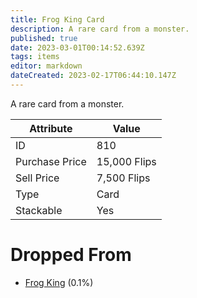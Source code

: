 ```yaml
---
title: Frog King Card
description: A rare card from a monster.
published: true
date: 2023-03-01T00:14:52.639Z
tags: items
editor: markdown
dateCreated: 2023-02-17T06:44:10.147Z
---
```


A rare card from a monster.

|Attribute|Value|
|-|-|
|ID|810|
|Purchase Price|15,000 Flips|
|Sell Price|7,500 Flips|
|Type|Card|
|Stackable|Yes|


# Dropped From
 * [Frog King](/monsters/frog-king) (0.1%)
